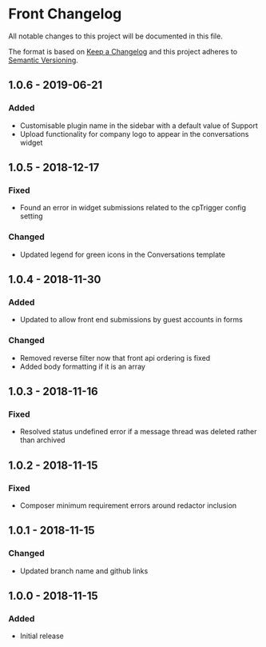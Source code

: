 # Front Changelog

All notable changes to this project will be documented in this file.

The format is based on [Keep a Changelog](http://keepachangelog.com/) and this project adheres to [Semantic Versioning](http://semver.org/).

## 1.0.6 - 2019-06-21
### Added
- Customisable plugin name in the sidebar with a default value of Support
- Upload functionality for company logo to appear in the conversations widget

## 1.0.5 - 2018-12-17
### Fixed
- Found an error in widget submissions related to the cpTrigger config setting

### Changed
- Updated legend for green icons in the Conversations template

## 1.0.4 - 2018-11-30
### Added
- Updated to allow front end submissions by guest accounts in forms

### Changed
- Removed reverse filter now that front api ordering is fixed
- Added body formatting if it is an array

## 1.0.3 - 2018-11-16
### Fixed
- Resolved status undefined error if a message thread was deleted rather than archived

## 1.0.2 - 2018-11-15
### Fixed
- Composer minimum requirement errors around redactor inclusion

## 1.0.1 - 2018-11-15
### Changed
- Updated branch name and github links

## 1.0.0 - 2018-11-15
### Added
- Initial release
